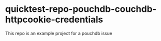 # quicktest-repo-pouchdb-couchdb-httpcookie-credentials
This repo is an example project for a pouchdb issue
